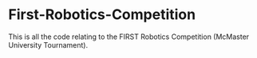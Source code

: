 # First-Robotics-Competition
This is all the code relating to the FIRST Robotics Competition (McMaster University Tournament). 
